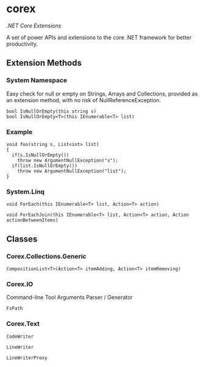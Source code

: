 corex
=====

*.NET Core Extensions*

A set of power APIs and extensions to the core .NET framework for better productivity.

## Extension Methods

### System Namespace

Easy check for null or empty on Strings, Arrays and Collections, 
provided as an extension method, with no risk of NullReferenceException.

```
bool IsNullOrEmpty(this string s)
bool IsNullOrEmpty<T>(this IEnumerable<T> list)
```
### Example
```
void foo(string s, List<int> list)
{
  if(s.IsNullOrEmpty())
    throw new ArgumentNullException("s");
  if(list.IsNullOrEmpty())
    throw new ArgumentNullException("list");
}
```

### System.Linq

`void ForEach(this IEnumerable<T> list, Action<T> action)`

`void ForEachJoin(this IEnumerable<T> list, Action<T> action, Action actionBetweenItems)`

## Classes

### Corex.Collections.Generic
`CompositionList<T>(Action<T> itemAdding, Action<T> itemRemoving)`

### Corex.IO

Command-line Tool Arguments Parser / Generator

`FsPath`

### Corex.Text

`CodeWriter`

`LineWriter`

`LineWriterProxy`




